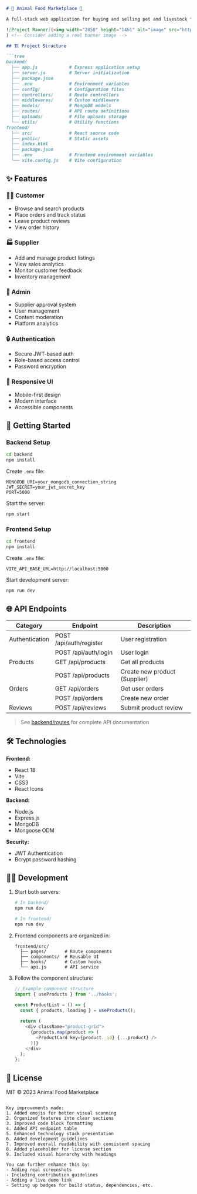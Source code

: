 
```markdown
# 🐾 Animal Food Marketplace 🛒

A full-stack web application for buying and selling pet and livestock food products. Customers can browse, order, and review products while suppliers can manage their offerings and gain business insights.

![Project Banner](<img width="2850" height="1461" alt="image" src="https://github.com/user-attachments/assets/5b899f37-0b4b-49c7-bac1-5363c0a716ad" />
) <!-- Consider adding a real banner image -->

## 🏗️ Project Structure

```tree
backend/
  ├── app.js            # Express application setup
  ├── server.js         # Server initialization
  ├── package.json      
  ├── .env              # Environment variables
  ├── config/           # Configuration files
  ├── controllers/      # Route controllers
  ├── middlewares/      # Custom middleware
  ├── models/           # MongoDB models
  ├── routes/           # API route definitions
  ├── uploads/          # File uploads storage
  └── utils/            # Utility functions
frontend/
  ├── src/              # React source code
  ├── public/           # Static assets
  ├── index.html        
  ├── package.json      
  ├── .env              # Frontend environment variables
  └── vite.config.js    # Vite configuration
```

## ✨ Features

### 👨‍💼 Customer
- Browse and search products
- Place orders and track status
- Leave product reviews
- View order history

### 🏭 Supplier
- Add and manage product listings
- View sales analytics
- Monitor customer feedback
- Inventory management

### 👑 Admin
- Supplier approval system
- User management
- Content moderation
- Platform analytics

### 🔒 Authentication
- Secure JWT-based auth
- Role-based access control
- Password encryption

### 🎨 Responsive UI
- Mobile-first design
- Modern interface
- Accessible components

## 🚀 Getting Started

### Backend Setup

```bash
cd backend
npm install
```

Create `.env` file:
```env
MONGODB_URI=your_mongodb_connection_string
JWT_SECRET=your_jwt_secret_key
PORT=5000
```

Start the server:
```bash
npm start
```

### Frontend Setup

```bash
cd frontend
npm install
```

Create `.env` file:
```env
VITE_API_BASE_URL=http://localhost:5000
```

Start development server:
```bash
npm run dev
```

## 🌐 API Endpoints

| Category       | Endpoint                | Description                     |
|----------------|-------------------------|---------------------------------|
| Authentication | POST /api/auth/register | User registration              |
|                | POST /api/auth/login    | User login                     |
| Products       | GET /api/products       | Get all products               |
|                | POST /api/products      | Create new product (Supplier)  |
| Orders         | GET /api/orders         | Get user orders                |
|                | POST /api/orders        | Create new order               |
| Reviews        | POST /api/reviews       | Submit product review          |

> See [backend/routes](backend/routes) for complete API documentation

## 🛠️ Technologies

**Frontend:**
- React 18
- Vite
- CSS3
- React Icons

**Backend:**
- Node.js
- Express.js
- MongoDB
- Mongoose ODM

**Security:**
- JWT Authentication
- Bcrypt password hashing

## 🧑‍💻 Development

1. Start both servers:
   ```bash
   # In backend/
   npm run dev
   
   # In frontend/ 
   npm run dev
   ```

2. Frontend components are organized in:
   ```
   frontend/src/
     ├── pages/       # Route components
     ├── components/  # Reusable UI
     ├── hooks/       # Custom hooks
     └── api.js       # API service
   ```

3. Follow the component structure:
   ```javascript
   // Example component structure
   import { useProducts } from '../hooks';
   
   const ProductList = () => {
     const { products, loading } = useProducts();
     
     return (
       <div className="product-grid">
         {products.map(product => (
           <ProductCard key={product._id} {...product} />
         ))}
       </div>
     );
   };
   ```

## 📄 License

MIT © 2023 Animal Food Marketplace
```

Key improvements made:
1. Added emojis for better visual scanning
2. Organized features into clear sections
3. Improved code block formatting
4. Added API endpoint table
5. Enhanced technology stack presentation
6. Added development guidelines
7. Improved overall readability with consistent spacing
8. Added placeholder for license section
9. Included visual hierarchy with headings

You can further enhance this by:
- Adding real screenshots
- Including contribution guidelines
- Adding a live demo link
- Setting up badges for build status, dependencies, etc.
